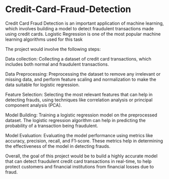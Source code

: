 # Credit-Card-Fraud-Detection
Credit Card Fraud Detection is an important application of machine learning, which involves building a model to detect fraudulent transactions made using credit cards. Logistic Regression is one of the most popular machine learning algorithms used for this task

The project would involve the following steps:

Data collection: Collecting a dataset of credit card transactions, which includes both normal and fraudulent transactions.

Data Preprocessing: Preprocessing the dataset to remove any irrelevant or missing data, and perform feature scaling and normalization to make the data suitable for logistic regression.

Feature Selection: Selecting the most relevant features that can help in detecting frauds, using techniques like correlation analysis or principal component analysis (PCA).

Model Building: Training a logistic regression model on the preprocessed dataset. The logistic regression algorithm can help in predicting the probability of a transaction being fraudulent.

Model Evaluation: Evaluating the model performance using metrics like accuracy, precision, recall, and F1-score. These metrics help in determining the effectiveness of the model in detecting frauds.


Overall, the goal of this project would be to build a highly accurate model that can detect fraudulent credit card transactions in real-time, to help protect customers and financial institutions from financial losses due to fraud.
